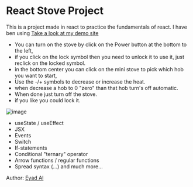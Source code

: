 # React Stove Project

This is a project made in react to practice the fundamentals of react.
I have ben using
[Take a look at my demo site](http://stove-react.surge.sh)

- You can turn on the stove by click on the Power button at the bottom to the left,
- if you click on the lock symbol then you need to unlock it to use it, just reclick on the locked symbol.
- in the bottom center you can click on the mini stove to pick which hob you want to start,
- Use the -/+ symbols to decrease or increase the heat.
- when decrease a hob to 0 "zero" than that hob turn's off automatic.
- When done just turn off the stove.
- if you like you could lock it.

![image](https://user-images.githubusercontent.com/18538595/124900356-4567d380-dfe1-11eb-83be-1a2aa2cfffed.png)

- useState / useEffect
- JSX
- Events
- Switch
- If-statements
- Conditional "ternary" operator
- Arrow functions / regular functions
- Spread syntax (...) and much more...

Author: [Eyad Al](https://github.com/eyadal)
